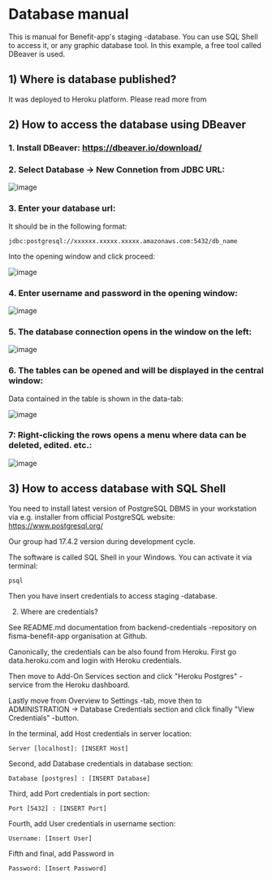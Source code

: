 # Database manual

This is manual for Benefit-app's staging -database. You can use SQL Shell to access it, or any graphic database tool. In this example, a free tool called DBeaver is used.

## 1) Where is database published?

It was deployed to Heroku platform.
Please read more from

## 2) How to access the database using DBeaver

### 1. Install DBeaver: https://dbeaver.io/download/

### 2. Select Database -> New Connetion from JDBC URL:

![image](https://github.com/user-attachments/assets/e0dd02c0-d326-49b1-9ce5-a2d682b3f1e7)

### 3. Enter your database url:

It should be in the following format:

`jdbc:postgresql://xxxxxx.xxxxx.xxxxx.amazonaws.com:5432/db_name`

Into the opening window and click proceed:

![image](https://github.com/user-attachments/assets/17763f05-add6-471f-af48-35dd94ba5e7c)


### 4. Enter username and password in the opening window:

![image](https://github.com/user-attachments/assets/d9b46aff-09ff-4037-8f77-38ba133d7c7a)

### 5. The database connection opens in the window on the left:

![image](https://github.com/user-attachments/assets/d0f9c018-cec9-47b3-abfb-35c89ea4ed3c)

### 6. The tables can be opened and will be displayed in the central window:

Data contained in the table is shown in the data-tab:

![image](https://github.com/user-attachments/assets/5fc9b1f7-e03e-438b-b8f7-f32a58a8e3e4)

### 7: Right-clicking the rows opens a menu where data can be deleted, edited. etc.:

![image](https://github.com/user-attachments/assets/8c5c2ddb-44a3-4df5-b026-ef9d64f0dbd2)



## 3) How to access database with SQL Shell

You need to install latest version of PostgreSQL DBMS in your workstation via e.g. installer from official PostgreSQL website:
https://www.postgresql.org/

Our group had 17.4.2 version during development cycle.

The software is called SQL Shell in your Windows. You can activate it 
via terminal:

```
psql
```

Then you have insert credentials to access staging -database.

2) Where are credentials?

See README.md documentation from backend-credentials -repository on 
fisma-benefit-app organisation at Github.

Canonically, the credentials can be also found from Heroku.
First go data.heroku.com and login with Heroku credentials.

Then move to Add-On Services section and click "Heroku Postgres" -service from the Heroku dashboard.

Lastly move from Overview to Settings -tab, move then to ADMINISTRATION -> Database Credentials section and click finally "View Credentials" -button. 

In the terminal, add Host credentials in server location:
```
Server [localhost]: [INSERT Host]
```

Second, add Database credentials in database section:
```
Database [postgres] : [INSERT Database]
```

Third, add Port credentials in port section:
```
Port [5432] : [INSERT Port]
```

Fourth, add User credentials in username section:
```
Username: [Insert User]
```

Fifth and final, add Password in 
```
Password: [Insert Password]
```
